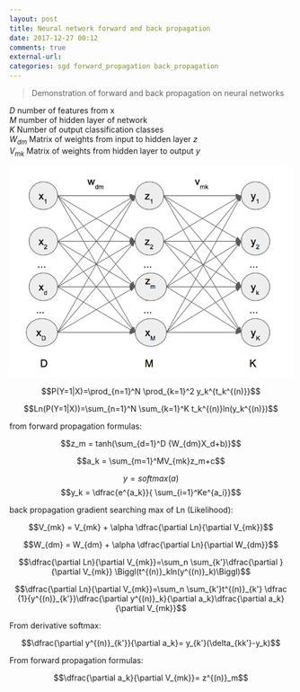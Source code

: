 ```yaml
---
layout: post
title: Neural network forward and back propagation
date: 2017-12-27 00:12
comments: true
external-url:
categories: sgd forward_propagation back_propagation
---
```


> Demonstration of forward and back propagation on neural networks

$D$ number of features from x  
$M$ number of hidden layer of network  
$K$ Number of output classification classes   
$W_{dm}$ Matrix of weights from input to hidden layer $z$  
$V_{mk}$ Matrix of weights from hidden layer to output $y$  

![basic network example](/assets/basic-network.png)

$$P(Y=1|X)=\prod_{n=1}^N \prod_{k=1}^2 y_k^{t_k^{(n)}}$$

$$Ln(P(Y=1|X))=\sum_{n=1}^N \sum_{k=1}^K t_k^{(n)}ln(y_k^{(n)})$$

from forward propagation formulas:

$$z_m = tanh(\sum_{d=1}^D {W_{dm}X_d+b)}$$

$$a_k = \sum_{m=1}^MV_{mk}z_m+c$$

$$y = softmax(a)$$ $$y_k = \dfrac{e^{a_k}}{ \sum_{i=1}^Ke^{a_i}}$$

back propagation gradient searching max of Ln (Likelihood):

$$V_{mk} = V_{mk} + \alpha \dfrac{\partial Ln}{\partial V_{mk}}$$

$$W_{dm} = W_{dm} + \alpha \dfrac{\partial Ln}{\partial W_{dm}}$$

$$\dfrac{\partial Ln}{\partial V_{mk}}=\sum_n \sum_{k'}\dfrac{\partial }{\partial V_{mk}} \Biggl(t^{(n)}_kln(y^{(n)}_k)\Biggl)$$

$$\dfrac{\partial Ln}{\partial V_{mk}}=\sum_n \sum_{k'}t^{(n)}_{k'} \dfrac {1}{y^{(n)}_{k'}}\dfrac{\partial y^{(n)}_k}{\partial a_k}\dfrac{\partial a_k}{\partial V_{mk}}$$

From derivative softmax:

$$\dfrac{\partial y^{(n)}_{k'}}{\partial a_k}= y_{k'}(\delta_{kk'}-y_k)$$

From forward propagation formulas:

$$\dfrac{\partial a_k}{\partial V_{mk}}= z^{(n)}_m$$

